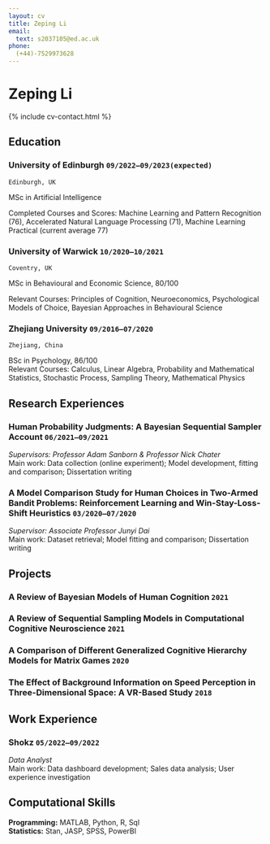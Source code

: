 ```yaml
---
layout: cv
title: Zeping Li
email:
  text: s2037105@ed.ac.uk
phone:
  (+44)-7529973628
---
```


# Zeping **Li**

<!--
include contact information from the front matter
Supported arguments:
    - homepage: url, text
    - phone
    - email
-->

{% include cv-contact.html %}

## Education

### **University of Edinburgh** `09/2022–09/2023(expected)`

```
Edinburgh, UK
```

MSc in Artificial Intelligence



Completed Courses and Scores: Machine Learning and Pattern Recognition (76), Accelerated Natural Language Processing (71), Machine Learning Practical (current average 77)

### **University of Warwick** `10/2020–10/2021`

```
Coventry, UK
```

MSc in Behavioural and Economic Science, 80/100



Relevant Courses: Principles of Cognition, Neuroeconomics, Psychological Models of Choice, Bayesian Approaches in Behavioural Science

### **Zhejiang University** `09/2016–07/2020`

```
Zhejiang, China
```

BSc in Psychology, 86/100  
Relevant Courses: Calculus, Linear Algebra, Probability and Mathematical Statistics, Stochastic Process, Sampling Theory, Mathematical Physics

## Research Experiences

### **Human Probability Judgments: A Bayesian Sequential Sampler Account** `06/2021–09/2021`


*Supervisors: Professor Adam Sanborn & Professor Nick Chater*  
Main work: Data collection (online experiment); Model development, fitting and comparison; Dissertation writing


### **A Model Comparison Study for Human Choices in Two-Armed Bandit Problems: Reinforcement Learning and Win-Stay-Loss-Shift Heuristics** `03/2020–07/2020`  
*Supervisor: Associate Professor Junyi Dai*  
Main work: Dataset retrieval; Model fitting and comparison; Dissertation writing


## Projects
### **A Review of Bayesian Models of Human Cognition** `2021`
### **A Review of Sequential Sampling Models in Computational Cognitive Neuroscience** `2021`
### **A Comparison of Different Generalized Cognitive Hierarchy Models for Matrix Games** `2020`
### **The Effect of Background Information on Speed Perception in Three-Dimensional Space: A VR-Based Study** `2018`


## Work Experience
### **Shokz** `05/2022–09/2022`
*Data Analyst*  
Main work: Data dashboard development; Sales data analysis; User experience investigation


## Computational Skills
**Programming:** MATLAB, Python, R, Sql  
**Statistics:** Stan, JASP, SPSS, PowerBI



<!-- ### Footer

Last updated: May 2013 -->
